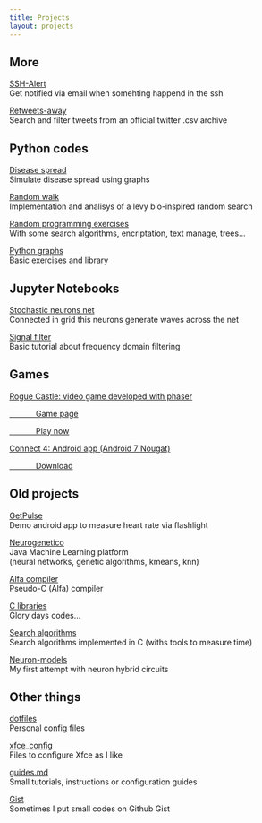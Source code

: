 ```yaml
---
title: Projects
layout: projects
---
```



## More

<a href="http://www.github.com/manurs/SSH-Alert" target="_blank">SSH-Alert</a>
<br>Get notified via email when somehting happend in the ssh

<a href="http://www.github.com/manurs/retweets-away" target="_blank">Retweets-away</a>
<br>Search and filter tweets from an official twitter .csv archive

## Python codes

<a href="http://www.github.com/manurs/disease-spread" target="_blank">Disease spread</a>
<br>Simulate disease spread using graphs

<a href="http://www.github.com/manurs/random-walk" target="_blank">Random walk</a>
<br>Implementation and analisys of a levy bio-inspired random search

<a href="http://www.github.com/manurs/python-ejers" target="_blank">Random programming exercises</a>
<br>With some search algorithms, encriptation, text manage, trees...

<a href="http://www.github.com/manurs/python-graphs" target="_blank">Python graphs</a>
<br>Basic exercises and library

## Jupyter Notebooks

<a href="http://www.github.com/manurs/stochastic-neurons-net" target="_blank">Stochastic neurons net</a>
<br>Connected in grid this neurons generate waves across the net 

<a href="http://www.github.com/manurs/signal-filter" target="_blank">Signal filter</a>
<br>Basic tutorial about frequency domain filtering


## Games

<a href="http://www.github.com/manurs/RogueCastle" target="_blank">Rogue Castle: video game developed with phaser</a>

<a href="https://manurs.github.io/RogueCastle/web/index.html" target="_blank">&nbsp;&nbsp;&nbsp;&nbsp;&nbsp;&nbsp;&nbsp;&nbsp;&nbsp;&nbsp;&nbsp;&nbsp;Game page</a>

<a href="https://manurs.github.io/RogueCastle" target="_blank">&nbsp;&nbsp;&nbsp;&nbsp;&nbsp;&nbsp;&nbsp;&nbsp;&nbsp;&nbsp;&nbsp;&nbsp;Play now</a>

<a href="https://github.com/manurs/android-connect4" target="_blank">Connect 4: Android app (Android 7 Nougat)</a>

<a href="https://www.dropbox.com/s/gem1lv7zg4mdg97/conecta4_v3_offline.apk" target="_blank">&nbsp;&nbsp;&nbsp;&nbsp;&nbsp;&nbsp;&nbsp;&nbsp;&nbsp;&nbsp;&nbsp;&nbsp;Download</a>

## Old projects

<a href="http://www.github.com/manurs/GetPulse" target="_blank">GetPulse</a>
<br>Demo android app to measure heart rate via flashlight    

<a href="http://www.github.com/manurs/neurogenetico" target="_blank">Neurogenetico</a>
<br>Java Machine Learning platform<br>(neural networks, genetic algorithms, kmeans, knn)   

<a href="http://www.github.com/manurs/compiler" target="_blank">Alfa compiler</a>
<br>Pseudo-C (Alfa) compiler

<a href="http://www.github.com/manurs/libs"  target="_blank">C libraries</a>
<br>Glory days codes...

<a href="http://www.github.com/manurs/search_algorithms" target="_blank">Search algorithms</a>
<br>Search algorithms implemented in C (withs tools to measure time)

<a href="http://www.github.com/manurs/neuron-models" target="_blank">Neuron-models</a>
<br>My first attempt with neuron hybrid circuits

## Other things

<a href="http://www.github.com/manurs/dotfiles" target="_blank">dotfiles</a>
<br>Personal config files

<a href="http://www.github.com/manurs/xfce_config" target="_blank">xfce_config</a>
<br>Files to configure Xfce as I like        
  
<a href="http://www.github.com/manurs/guides.md" target="_blank">guides.md</a>
<br>Small tutorials, instructions or configuration guides     

<a href="http:/gist.github.com/manurs/" target="_blank">Gist</a>
<br>Sometimes I put small codes on Github Gist
